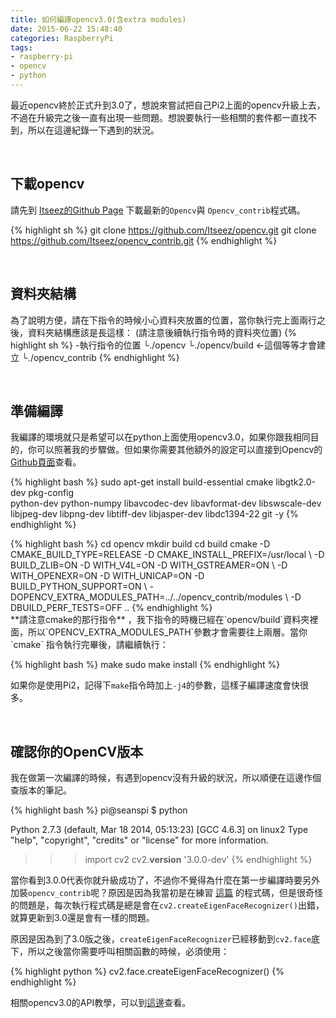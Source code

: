 ```yaml
---
title: 如何編譯opencv3.0(含extra modules)
date: 2015-06-22 15:48:40
categories: RaspberryPi
tags:
- raspberry-pi
- opencv
- python
---
```

最近opencv終於正式升到3.0了，想說來嘗試把自己Pi2上面的opencv升級上去，不過在升級完之後一直有出現一些問題。想說要執行一些相關的套件都一直找不到，所以在這邊紀錄一下遇到的狀況。

<br>

## 下載opencv
請先到 [Itseez的Github Page](https://github.com/Itseez) 下載最新的`Opencv`與 `Opencv_contrib`程式碼。

{% highlight sh %}
    git clone https://github.com/Itseez/opencv.git
    git clone https://github.com/Itseez/opencv_contrib.git
{% endhighlight %}

<br>

## 資料夾結構

為了說明方便，請在下指令的時候小心資料夾放置的位置，當你執行完上面兩行之後，資料夾結構應該是長這樣： (請注意後續執行指令時的資料夾位置)
{% highlight sh %}
-執行指令的位置
└./opencv
  └./opencv/build <-這個等等才會建立
└./opencv_contrib
{% endhighlight %}

<br>

## 準備編譯

我編譯的環境就只是希望可以在python上面使用opencv3.0，如果你跟我相同目的，你可以照著我的步驟做。但如果你需要其他額外的設定可以直接到Opencv的[Github頁面](https://github.com/Itseez/opencv)查看。

{% highlight bash %}
sudo apt-get install build-essential cmake libgtk2.0-dev pkg-config \
python-dev python-numpy libavcodec-dev libavformat-dev libswscale-dev \
libjpeg-dev libpng-dev libtiff-dev libjasper-dev libdc1394-22 git -y
{% endhighlight %}
<p></p>
{% highlight bash %}
cd opencv
mkdir build
cd build
cmake -D CMAKE_BUILD_TYPE=RELEASE -D CMAKE_INSTALL_PREFIX=/usr/local \
-D BUILD_ZLIB=ON -D WITH_V4L=ON -D WITH_GSTREAMER=ON \
-D WITH_OPENEXR=ON -D WITH_UNICAP=ON -D BUILD_PYTHON_SUPPORT=ON \
-DOPENCV_EXTRA_MODULES_PATH=../../opencv_contrib/modules \
-D DBUILD_PERF_TESTS=OFF ..
{% endhighlight %}
<br>
**請注意cmake的那行指令** ，我下指令的時機已經在`opencv/build`資料夾裡面，所以`OPENCV_EXTRA_MODULES_PATH`參數才會需要往上兩層。當你 `cmake` 指令執行完畢後，請繼續執行：

{% highlight bash %}
make
sudo make install
{% endhighlight %}

如果你是使用Pi2，記得下`make`指令時加上`-j4`的參數，這樣子編譯速度會快很多。

<br>

## 確認你的OpenCV版本

我在做第一次編譯的時候，有遇到opencv沒有升級的狀況，所以順便在這邊作個查版本的筆記。

{% highlight bash %}
pi@seanspi $ python

Python 2.7.3 (default, Mar 18 2014, 05:13:23)
[GCC 4.6.3] on linux2
Type "help", "copyright", "credits" or "license" for more information.
>>> import cv2
>>> cv2.__version__
'3.0.0-dev'
{% endhighlight %}

當你看到3.0.0代表你就升級成功了，不過你不覺得為什麼在第一步編譯時要另外加裝`opencv_contrib`呢？原因是因為我當初是在練習 [這篇](http://www.makezine.com.tw/make2599131456/raspberry-pi10) 的程式碼，但是很奇怪的問題是，每次執行程式碼是總是會在`cv2.createEigenFaceRecognizer()`出錯，就算更新到3.0還是會有一樣的問題。

原因是因為到了3.0版之後，`createEigenFaceRecognizer`已經移動到`cv2.face`底下，所以之後當你需要呼叫相關函數的時候，必須使用：

{% highlight python %}
cv2.face.createEigenFaceRecognizer()
{% endhighlight %}

相關opencv3.0的API教學，可以到[這邊](http://docs.opencv.org/3.0-beta/modules/refman.html)查看。